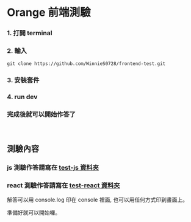 # Orange 前端測驗

### 1. 打開 terminal

### 2. 輸入

```text/plane
git clone https://github.com/WinnieS0728/frontend-test.git
```

### 3. 安裝套件

### 4. run dev

### 完成後就可以開始作答了

<br />

## 測驗內容

### js 測驗作答請寫在 [test-js 資料夾](/test-js/)

### react 測驗作答請寫在 [test-react 資料夾](/test-react/)

解答可以用 console.log 印在 console 裡面, 也可以用任何方式印到畫面上。

準備好就可以開始囉。
